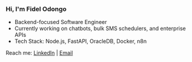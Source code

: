 ### Hi, I'm Fidel Odongo 
-  Backend-focused Software Engineer
-  Currently working on chatbots, bulk SMS schedulers, and enterprise APIs
-  Tech Stack: Node.js, FastAPI, OracleDB, Docker, n8n


 Reach me: [LinkedIn](#) | [Email](omondifidel79@gmail.com)
